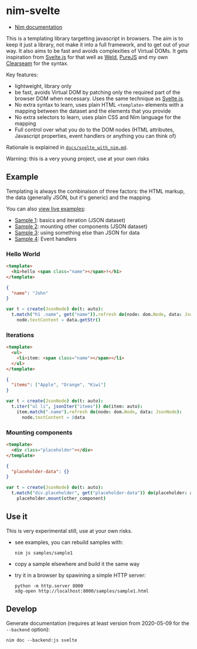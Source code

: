 nim-svelte
==========

- [Nim documentation][doc]

This is a templating library targetting javascript in browsers. The aim is to
keep it just a library, not make it into a full framework, and to get out of
your way. It also aims to be fast and avoids complexities of Virtual DOMs. It
gets inspiration from [Svelte.js][sveltejs] for that well as [Weld][weld],
[PureJS][purejs] and my own [Clearseam][clearseam] for the syntax.

Key features:

- lightweight, library only
- be fast, avoids Virtual DOM by patching only the required part of the browser
  DOM when necessary. Uses the same technique as [Svelte.js][sveltejs].
- No extra syntax to learn, uses plain HTML `<template>` elements with a mapping
  between the dataset and the elements that you provide
- No extra selectors to learn, uses plain CSS and Nim language for the mapping
- Full control over what you do to the DOM nodes (HTML attributes, Javascript
  properties, event handlers or anything you can think of)

Rationale is explained in [`docs/svelte_with_nim.md`](docs/svelte_with_nim.html).

Warning: this is a very young project, use at your own risks

Example
-------

Templating is always the combinaison of three factors: the HTML markup, the data
(generally JSON, but it's generic) and the mapping.

You can also [view live examples](samples/):

- [Sample 1](samples/sample1.html): basics and iteration (JSON dataset)
- [Sample 2](samples/sample2.html): mounting other components (JSON dataset)
- [Sample 3](samples/sample3.html): using something else than JSON for data
- [Sample 4](samples/sample4/index.html): Event handlers

### Hello World

```html
<template>
  <h1>hello <span class="name"></span>!</h1>
</template>
```

```json
{
  "name": "John"
}
```

```nim
var t = create(JsonNode) do(t: auto):
  t.match("h1 .name", get("name")).refresh do(node: dom.Node, data: JsonNode):
    node.textContent = data.getStr()
```

### Iterations

```html
<template>
  <ul>
    <li>item: <span class="name"></span></li>
  </ul>
</template>
```

```json
{
  "items": ["Apple", "Orange", "Kiwi"]
}
```

```nim
var t = create(JsonNode) do(t: auto):
  t.iter("ul li", jsonIter("items")) do(item: auto):
    item.match(".name").refresh do(node: dom.Node, data: JsonNode):
      node.textContent = $data
```

### Mounting components

```html
<template>
  <div class="placeholder"></div>
</template>
```

```json
{
  "placeholder-data": {}
}
```

```nim
var t = create(JsonNode) do(t: auto):
  t.match("div.placeholder", get("placeholder-data")) do(placeholder: auto):
    placeholder.mount(other_component)
```

Use it
------

This is very experimental still, use at your own risks.

- see examples, you can rebuild samples with:

    ```shell
    nim js samples/sample1
    ```

- copy a sample elsewhere and build it the same way

- try it in a browser by spawining a simple HTTP server:

    ```shell
    python -m http.server 8000
    xdg-open http://localhost:8000/samples/sample1.html
    ```

Develop
-------

Generate documentation (requires at least version from 2020-05-09 for the
`--backend` option):

```shell
nim doc --backend:js svelte
```

[sveltejs]: http://svelte.dev
[weld]: https://github.com/tmpvar/weld
[purejs]: https://pure-js.com/
[clearseam]: https://github.com/mildred/clearseam
[doc]: https://mildred.github.io/nim-svelte/svelte.html
